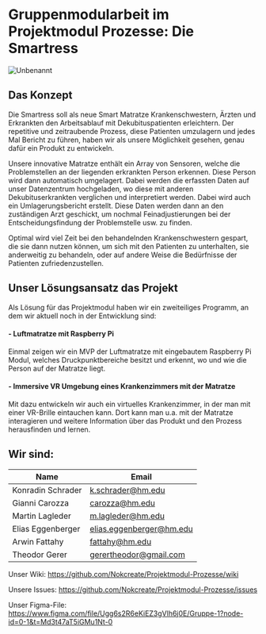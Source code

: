 # Gruppenmodularbeit im Projektmodul Prozesse: Die Smartress

![Unbenannt](https://github.com/Nokcreate/Projektmodul-Prozesse/assets/55670117/bf243fa5-8d43-4ffc-a1a8-11cbb80555bb)

## Das Konzept

Die Smartress soll als neue Smart Matratze Krankenschwestern, Ärzten und Erkrankten den Arbeitsablauf mit Dekubituspatienten erleichtern. Der repetitive und zeitraubende Prozess, diese Patienten umzulagern und jedes Mal Bericht zu führen, haben wir als unsere Möglichkeit gesehen, genau dafür ein Produkt zu entwickeln. 

Unsere innovative Matratze enthält ein Array von Sensoren, welche die Problemstellen an der liegenden erkrankten Person erkennen. Diese Person wird dann automatisch umgelagert. Dabei werden die erfassten Daten auf unser Datenzentrum hochgeladen, wo diese mit anderen Dekubituserkrankten verglichen und interpretiert werden. Dabei wird auch ein Umlagerungsbericht erstellt. Diese Daten werden dann an den zuständigen Arzt geschickt, um nochmal Feinadjustierungen bei der Entscheidungsfindung der Problemstelle usw. zu finden.

Optimal wird viel Zeit bei den behandelnden Krankenschwestern gespart, die sie dann nutzen können, um sich mit den Patienten zu unterhalten, sie anderweitig zu behandeln, oder auf andere Weise die Bedürfnisse der Patienten zufriedenzustellen.

## Unser Lösungsansatz das Projekt

Als Lösung für das Projektmodul haben wir ein zweiteiliges Programm, an dem wir aktuell noch in der Entwicklung sind:

#### - Luftmatratze mit Raspberry Pi
Einmal zeigen wir ein MVP der Luftmatratze mit eingebautem Raspberry Pi Modul, welches Druckpunktbereiche besitzt und erkennt, wo und wie die Person auf der Matratze liegt.

#### - Immersive VR Umgebung eines Krankenzimmers mit der Matratze
Mit dazu entwickeln wir auch ein virtuelles Krankenzimmer, in der man mit einer VR-Brille eintauchen kann. Dort kann man u.a. mit der Matratze interagieren und weitere Information über das Produkt und den Prozess herausfinden und lernen. 

## Wir sind:

Name | Email 
-------- | -------- 
Konradin Schrader   | k.schrader@hm.edu   
Gianni Carozza   | carozza@hm.edu    
Martin Lagleder   | m.lagleder@hm.edu  
Elias Eggenberger   | elias.eggenberger@hm.edu  
Arwin Fattahy | fattahy@hm.edu
Theodor Gerer | gerertheodor@gmail.com

Unser Wiki:
https://github.com/Nokcreate/Projektmodul-Prozesse/wiki

Unsere Issues:
https://github.com/Nokcreate/Projektmodul-Prozesse/issues

Unser Figma-File:
https://www.figma.com/file/Ugg6s2R6eKiEZ3gVlh6j0E/Gruppe-1?node-id=0-1&t=Md3t47aT5iGMu1Nt-0

